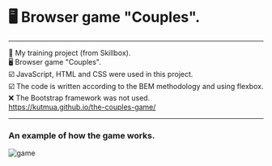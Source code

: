 # 🖥 Browser game "Сouples".
---

📒 My training project (from Skillbox).  
🖥 Browser game "Сouples".  
☑️ JavaScript, HTML and CSS were used in this project.  
☑️ The code is written according to the BEM methodology and using flexbox.  
❌ The Bootstrap framework was not used.  
https://kutmua.github.io/the-couples-game/

---
### An example of how the game works.
![game](https://user-images.githubusercontent.com/101246310/157608816-f2b19265-23b5-4c02-a5eb-d1804c2a2fdc.gif)
  

